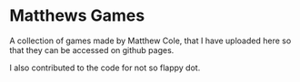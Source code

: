 # Matthews Games

A collection of games made by Matthew Cole, that I have uploaded here so that they can be accessed on github pages.

I also contributed to the code for not so flappy dot.
